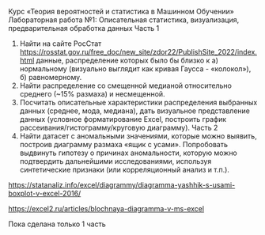 Курс «Теория вероятностей и статистика в Машинном Обучении»
Лабораторная работа №1: Описательная статистика, визуализация, предварительная обработка данных 
Часть 1
1.	Найти на сайте РосСтат https://rosstat.gov.ru/free_doc/new_site/zdor22/PublishSite_2022/index.html данные, распределение которых было бы близко к
a) нормальному (визуально выглядит как кривая Гаусса - «колокол»),
 б) равномерному.
2.	 Найти распределение со смещенной медианой относительно среднего (~15% размаха) и несмещенной.
3.	Посчитать описательные характеристики распределения выбранных данных (среднее, мода, медиана),  дать визуальное представление данных (условное форматирование Excel, построить график рассеивания/гистограмму/круговую диаграмму).
Часть 2
4.	Найти датасет с аномальными значениями, которые можно выявить, построив диаграмму размаха «ящик с усами». Попробовать выдвинуть гипотезу о причинах аномальности, которую можно подтвердить дальнейшими исследованиями, используя синтетические признаки (или  корреляционный анализ и т.п.).

https://statanaliz.info/excel/diagrammy/diagramma-yashhik-s-usami-boxplot-v-excel-2016/

https://excel2.ru/articles/blochnaya-diagramma-v-ms-excel



Пока сделана только 1 часть
